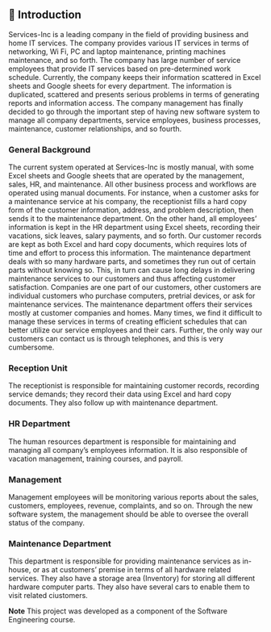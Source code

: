 ## 📌 Introduction 
Services-Inc is a leading company in the field of providing business and home IT services. The 
company provides various IT services in terms of networking, Wi Fi, PC and laptop maintenance, 
printing machines maintenance, and so forth. The company has large number of service 
employees that provide IT services based on pre-determined work schedule. 
Currently, the company keeps their information scattered in Excel sheets and Google sheets for 
every department. The information is duplicated, scattered and presents serious problems in terms 
of generating reports and information access. The company management has finally decided to go 
through the important step of having new software system to manage all company departments, 
service employees, business processes, maintenance, customer relationships, and so fourth. 

### General Background 
The current system operated at Services-Inc is mostly manual, with some Excel sheets and 
Google sheets that are operated by the management, sales, HR, and maintenance. All other 
business process and workflows are operated using manual documents. For instance, when a 
customer asks for a maintenance service at his company, the receptionist fills a hard copy form of 
the customer information, address, and problem description, then sends it to the maintenance 
department. On the other hand, all employees’ information is kept in the HR department using 
Excel sheets, recording their vacations, sick leaves, salary payments, and so forth. Our customer 
records are kept as both Excel and hard copy documents, which requires lots of time and effort to 
process this information. The maintenance department deals with so many hardware parts, and 
sometimes they run out of certain parts without knowing so. This, in turn can cause long delays in 
delivering maintenance services to our customers and thus affecting customer satisfaction. 
Companies are one part of our customers, other customers are individual customers who purchase 
computers, pretrial devices, or ask for maintenance services. The maintenance department offers 
their services mostly at customer companies and homes. Many times, we find it difficult to 
manage these services in terms of creating efficient schedules that can better utilize our service 
employees and their cars. Further, the only way our customers can contact us is through 
telephones, and this is very cumbersome. 

### Reception Unit 
The receptionist is responsible for maintaining customer records, recording service demands; they 
record their data using Excel and hard copy documents. They also follow up with maintenance 
department.  

### HR Department 
The human resources department is responsible for maintaining and managing all company’s 
employees information. It is also responsible of vacation management, training courses, and 
payroll.  

### Management 
Management employees will be monitoring various reports about the sales, customers, 
employees, revenue, complaints, and so on. Through the new software system, the management 
should be able to oversee the overall status of the company. 

### Maintenance  Department 
This department is responsible for providing maintenance services as in-house, or as at 
customers’ premise in terms of all hardware related services. They also have a storage area 
(Inventory) for storing all different hardware computer parts. They also have several cars to 
enable them to visit related ciustomers.

**Note** This project was developed as a component of the Software Engineering course.

